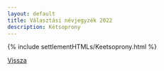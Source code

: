 ```yaml
---
layout: default
title: Választási névjegyzék 2022
description: Kétsoprony
---
```


{% include settlementHTMLs/Keetsoprony.html %}

[Vissza](../)
